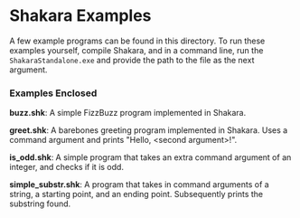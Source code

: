 # Shakara Examples

A few example programs can be found in this directory.
To run these examples yourself, compile Shakara, and
in a command line, run the `ShakaraStandalone.exe`
and provide the path to the file as the next argument.

### Examples Enclosed

**buzz.shk**:  A simple FizzBuzz program implemented in Shakara.

**greet.shk**: A barebones greeting program implemented in Shakara. Uses a command argument and prints "Hello, \<second argument>\!".

**is_odd.shk**: A simple program that takes an extra command argument of an integer, and checks if it is odd.

**simple_substr.shk**: A program that takes in command arguments of a string, a starting point, and an ending point. Subsequently prints
the substring found.